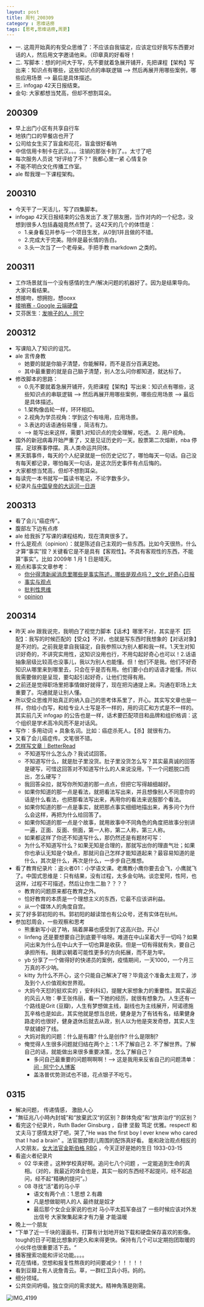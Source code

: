 ```yaml
---
layout: post
title: 周刊_200309
category : 思维话痨
tags: [思考,思维话痨,周更]
---
```


- 一. 这周开始真的有受众思维了：不应该自我锚定，应该定位好我写东西要对话的人，然后用文字邀请他来。（印章真的好看呀！
- 二. 写脚本：想的时间大于写，先不要就着急展开铺开，先把课程【架构】写出来：知识点有哪些，这些知识点的串联逻辑 --> 然后再展开用哪些案例，哪些应用场景 --> 最后是具体描述。
- 三. infogap 42天日报结束。
- 金句: 大家都想当梵高，但却不想割耳朵。

## 200309
  - 早上出门小区有共享自行车
  - 地铁门口的早餐店也开了
  - 公司给女生买了盲盒和花花，盲盒很好看呐
  - 中信信用卡制卡在武汉。。。注销的那张卡到了。。太寸了吧
  - 每次服务人员说 “好评给了不？“ 我都心里一紧 心情复杂
  - 不能不明白文化传播工作室。
  - ale 帮我理一下课程架构。
  
## 200310
  - 今天干了一天活儿，写了四集脚本。
  - infogap 42天日报结束的公告发出了.发了朋友圈，当作对内的一个纪念，没想到很多人包括鑫姐竟然点赞了。这42天的几个的体悟是：
    - 1.亲身看见并参与一个项目生发，从0到1并且做的不错。
    - 2.完成大于完美。陪伴是最长情的告白。
    - 3.头一次当了一个老母亲。手把手教 markdown 之类的。
    
## 200311
  - 工作场景就当一个没有感情的生产/解决问题的机器好了。因为是结果导向。大家只看结果。
  - 想接吻，想拥抱，想ooxx
  - [接哨赛 - Google 云端硬盘](https://drive.google.com/drive/folders/13VYDD2H75x8ahge0vw_g50grJAhkG2kX)
  - 艾芬医生：[发哨子的人 · 阿宁](http://www.huyuning.com/2019-ncov/2020/03/11/doctor_aifang/)
  
## 200312
  - 写课陷入了知识的诅咒。
  - ale 言传身教
    - 她要的就是你脑子清楚，你能解释，而不是百分百满足她。
    - 其中最重要的就是自己脑子清楚，别人怎么问你都知道，就达标了。
  - 修改脚本的思路：
    - 0.先不要就着急展开铺开，先把课程【架构】写出来：知识点有哪些，这些知识点的串联逻辑 --> 然后再展开用哪些案例，哪些应用场景 --> 最后是具体描述。
    - 1.架构像齿轮一样，环环相扣。
    - 2.视角为学员视角：学到这个有啥用，应用场景。
    - 3.表达的话语通俗易懂 ，简洁有力。
    - --> 能写出来这样，需要1.对知识点的完全理解，吃透。 2. 用户视角。
  - 国外的新冠病毒开始严重了，又是见证历史的一天。股票第二次熔断，nba 停摆，足球赛事停摆。真.人类命运共同体。
  - 黑天鹅事件，每天的个人纪录就是一份历史记忆了，哪怕每天一句话。自己没有每天都记录，哪怕每天一句话，是这次历史事件有点后悔的。
  - 大家都想当梵高，但却不想割耳朵。
  - 每读完一本书就写一篇读书笔记，不论字数多少。
  - 纪录片[与中国皇帝的大运河一日游](https://movie.douban.com/subject/25847330/)
  
## 200313
  - 看了会儿“癌症传”。
  - 腹部左下边有点疼
  - ale 给我拆了写课的课程结构，现在清爽很多了。
  - 什么是观点（opinion）：就是陈述自己主观的一些东西。比如今天很热，什么才算“事实”捏？关键看它是不是具有【客观性】。不具有客观性的东西，不能算“事实”。比如 2009年 1 月 1 日是晴天。
  - 观点和事实文章参考：
    - [你分得清新闻消息里哪些是事实陈述，哪些是观点吗？_文化_好奇心日报](https://www.qdaily.com/articles/58554.html)
    - [事实与观点](https://www.douban.com/note/223092651/)
    - [批判性思维](https://program-think.blogspot.com/2013/05/difference-between-fact-and-opinion.html)
    - [opinion](https://www.dictionary.com/browse/opinion) 
    
## 200314
  - 昨天 ale 跟我说完，我明白了视觉力脚本【话术】哪里不对，其实是不【匹配】：我写的时候匹配的【受众】不对，也就是写东西时我想象的【对话对象】是不对的。之前我是拿自我锚定，自我参照以为别人都和我一样。1.天生对知识好奇的，不讲究实用性，这知识没用也行，不用勾起好奇心也可以！2.话语抽象层级比较高也没事儿，我以为别人也能懂。但！他们不是我。他们不好奇知识从哪里来到哪里去，只会在乎是否有用。他们要小白的话语才能懂。所以我需要做的是呈现，要勾起引起好奇，让他们觉得有用。
  - 之前还是觉得职场里把事情做好就得了，现在把沟通提上来。沟通在职场上太重要了。沟通就是让别人懂。
  - 所以受众思维开始真正的纳入自己的思考体系里了，开心。其实写文章也是一样，你给小白写，和给专业人士写是不一样的，用的词汇和方式是不一样的。其实前几天 infogap 的公告也是一样，话术要匹配项目和品牌和组织格调：这个组织是学术高冷风而不是对话风。 
  - 写作：多用动词 + 具象名词。比如：癌症杀死人。【杀】就很有力。
  - 又看了会儿癌症传。文笔很不错。
  - [怎样写文章｜BetterRead](https://mp.weixin.qq.com/s/4sLPDyo39Lnv55QMaxSWAw)
    - 不知道写什么怎么办？我试试回答。
    - 不知道写什么，就是肚子里没货。肚子里没货怎么写？其实最真诚的回答是硬写，可惜这回答对不知道写什么的人来说没用，下一个问题脱口而出，怎么硬写？
    - 我回答朵拉，就写你所知道的那一点点，但把它写得越细越好。
    - 如果你知道的那一点是看法，就把看法写出来，并且想像别人不同意你的话是什么看法，也把那看法写出来，再用你的看法来说服那个看法。
    - 如果你知道的那一点是事实，就把那点事实细细地描出来，再多问个为什么会这样，再把为什么给回答了。
    - 如果你知道的那一点是个故事，就用故事中不同角色的角度把故事分别讲一遍，正面、反面、侧面，第一人称，第二人称，第三人称。
    - 如果都这样了你还不知道写什么，那仍然还是有题材可写：
    - 为什么不知道写什么？如果无知是合理的，那就写出你的理直气壮；如果你也承认无知是个缺点，那就问自己怎样才能知道起来？最容易知道的是什么，其次是什么，再次是什么，一步步自己推想。
  - 看了教育纪录片：盗火者01：小学语文课。老鹰教小鹰你要去会飞，小鹰就飞了。中国式思维是：只有结果，没有过程，太多金句呐。谈恋爱阿，性阿，也这样，过程不可描述，然后让你生二胎？？？？
    - 教育的问题原来都在教育之外。
    - 恰好教育的本质是一个理想主义的东西，它最不应该讲利益。
    - 从一个媒体人的角度自宫。
  - 买了好多郭初阳的书。郭初阳的越读馆也有公众号，还有实体在杭州。
  - 参加怼周会，一些观察和思考
    - 熊重新写小说了呐，隔着屏幕也感受到了这高兴劲，开心!
    - linfeng 还是要想要自己到底要干啥呀。难道在中山呆着大于一切吗？如果问出来为什么在中山大于一切也算是收获。但是一切有得就有失，要自己承担所有。我建议朝着可能性更多的方向拓展，而不是为牢。
    - yb 分享了一个做得好的快递员的案例，疫情期间，一天1000，一个月三万真的不少呐。
    - kitty 为什么不开心，这个只能自己解决了呀？毕竟这个准备太主观了，涉及到个人价值观和世界观。
    - 大妈今天怼的挺欢实的 ，安利科幻，提醒大家想象力的重要性。其实最近的风云人物：拳王张伟丽，看一下她的经历，就很有想象力。人生还有一个路线是Grit (豆瓣)，人生有梦想做主线，副线也为主线展开，阿诺德施瓦辛格也是如此，其实他就是想当总统，健身是为了有钱有名，结果健身路走的也很好，健身退休后就去从政，别人以为他是突发奇想，其实人生早就铺好了线。
    - 大妈对我的问题：什么是有趣? 什么是创作? 什么是限制?
    - 俺觉得人生很多问题就归结在两个上：1.不了解自己 2. 不了解世界。了解自己的话，就能做出来很多重要决策，怎么了解自己？
      - 多问自己最重要的问题啊啊啊！--> 这是我用来反省自己的问题清单：[问 · 阿宁个人博客](http://www.huyuning.com/%E4%B8%8D%E8%83%BD%E8%AE%A9%E4%BD%A0%E7%9F%A5%E9%81%93%E6%88%91%E7%9A%84%E5%A4%A7%E8%84%91%20%7C%20%E6%80%9D%E8%80%83/2018/06/25/ask-yourself/)
      - 盖洛普优势测试也不错，花点银子不吃亏。
      
## 0315
  - 解决问题， 传递情感， 激励人心
  - "無征兆八小時內封城”和“放棄武汉“的区别？群体免疫”和“放弃治疗“的区别？
  - 看完这个纪录片，Ruth Bader Ginsburg ，自律 坚毅 笃定 优雅。respect!  和丈夫马丁感情太好了吧，哭了,"He was the first boy I ever knew who cared that I had a brain" 。法官服脖颈儿周围的配饰真好看。 能和政治观点相反的人交朋友。[女大法官金斯伯格 RBG](https://movie.douban.com/subject/27615467/) ，今天正好是她的生日 1933-03-15
  - 看盗火者纪录片
    - 02 华来德 。这种学校真好啊。追问七八个问题 ，一定能追到生命的真相。（对的，我最近的体会也是，其实一般的东西经不起提问，经不起追问，经不起“精确的提问”。）
    - 08 寻找“活”着的马小平 
      - 语文有两个点：1.思想 2.有趣
      - 凡是想做聪明人的人 最终就是奴才
      - 最后那个女企业家说的也对 马小平太孤军奋战了 一些时候应该对外发出信号 大家聚集起来才有力量 才能温暖
  - 晚上一个朋友
  - “下单了近一千块的漫画书，打算有计划地开始下载和硬盘保存喜欢的影像。tough的日子可能比想象的更久和来得更快。保持有几个可以定期抱团取暖的小伙伴也很重要活下去。“
  - 播客搜索功能和评论功能。。。。
  - 花在情绪，空想和报复性熬夜的时间要减少！！！！！
  - 看到豆瓣上有人说詹青云。草，一群红卫兵小将。妈的。
  - 细分领域。
  - 公共空间坍塌，独立空间的需求就大。精神角落是刚需。
  
  
  ![IMG_4199](https://user-images.githubusercontent.com/20737239/76703458-c9bb8680-670c-11ea-962a-06fad5a9e4c5.JPG)


